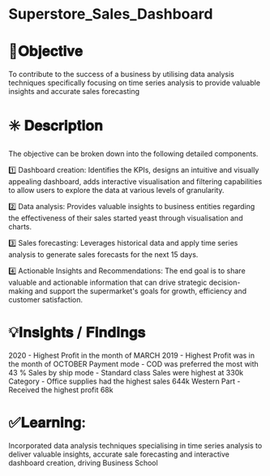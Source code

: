 # Superstore_Sales_Dashboard

# 🎯𝐎𝐛𝐣𝐞𝐜𝐭𝐢𝐯𝐞
To contribute to the success of a business by utilising data analysis techniques specifically focusing on time series analysis to provide valuable insights and accurate sales forecasting

# ✳️ 𝐃𝐞𝐬𝐜𝐫𝐢𝐩𝐭𝐢𝐨𝐧
The objective can be broken down into the following detailed components.

1️⃣ Dashboard creation: Identifies the KPIs, designs an intuitive and visually appealing dashboard, adds interactive visualisation and filtering capabilities to allow users to explore the data at various levels of granularity.

2️⃣ Data analysis: Provides valuable insights to business entities regarding the effectiveness of their sales started yeast through visualisation and charts.

3️⃣ Sales forecasting: Leverages historical data and apply time series analysis to generate sales forecasts for the next 15 days.

4️⃣ Actionable Insights and Recommendations: The end goal is to share valuable and actionable information that can drive strategic decision-making and support the supermarket's goals for growth, efficiency and customer satisfaction.

# 💡𝐈𝐧𝐬𝐢𝐠𝐡𝐭𝐬 / 𝐅𝐢𝐧𝐝𝐢𝐧𝐠𝐬
2020 - Highest Profit in the month of MARCH
2019 - Highest Profit was in the month of OCTOBER
Payment mode - COD was preferred the most with 43 %
Sales by ship mode - Standard class Sales were highest at 330k
Category - Office supplies had the highest sales 644k
Western Part - Received the highest profit 68k

# ✅𝐋𝐞𝐚𝐫𝐧𝐢𝐧𝐠:
Incorporated data analysis techniques specialising in time series analysis to deliver valuable insights, accurate sale forecasting and interactive dashboard creation, driving Business School
